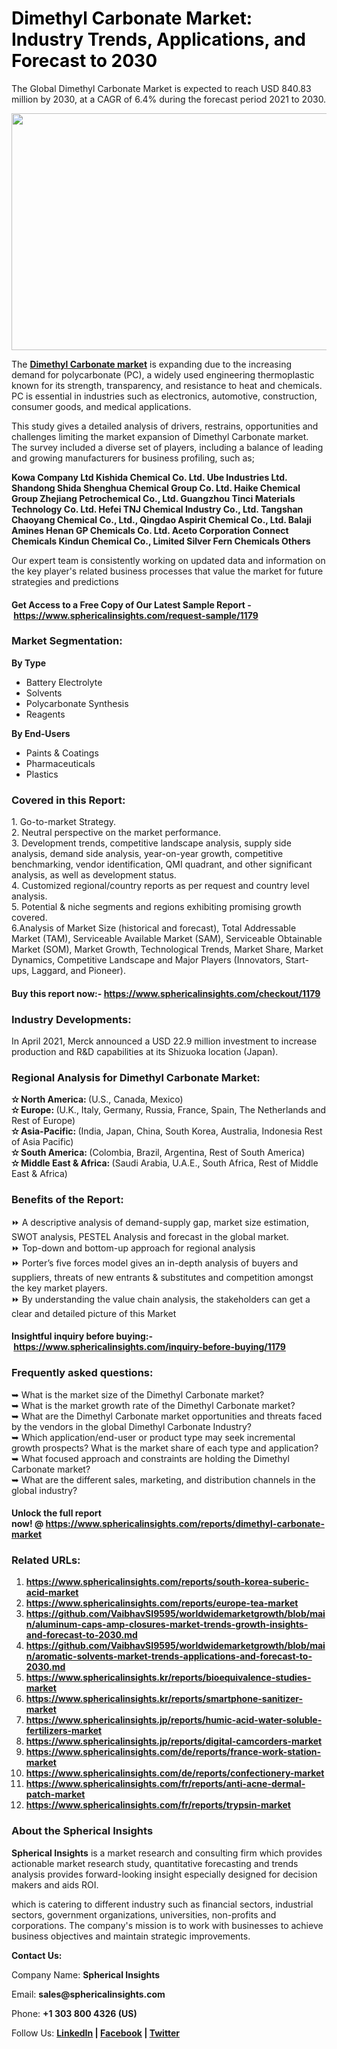 <h1><span style="color: #000000;">Dimethyl Carbonate Market: Industry Trends, Applications, and Forecast to 2030</span></h1>
<div class="content-body__description">The Global Dimethyl Carbonate Market is expected to reach USD 840.83 million by 2030, at a CAGR of 6.4% during the forecast period 2021 to 2030.</div>
<div class="content-body__detail">
<section id="section_0" class="entry fr-view">
<p><strong><img src="https://www.sphericalinsights.com/images/rd/dimethyl-carbonate-market.png" alt="" width="650" height="379" /></strong></p>
<p>The&nbsp;<a href="https://www.sphericalinsights.com/reports/dimethyl-carbonate-market" target="_blank" rel="noopener"><strong>Dimethyl Carbonate market</strong></a>&nbsp;is expanding due to the increasing demand for polycarbonate (PC), a widely used engineering thermoplastic known for its strength, transparency, and resistance to heat and chemicals. PC is essential in industries such as electronics, automotive, construction, consumer goods, and medical applications.</p>
<p>This study gives a detailed analysis of drivers, restrains, opportunities and challenges limiting the market expansion of Dimethyl Carbonate market. The survey included a diverse set of players, including a balance of leading and growing manufacturers for business profiling, such as;</p>
<p><strong>Kowa Company Ltd Kishida Chemical Co. Ltd. Ube Industries Ltd. Shandong Shida Shenghua Chemical Group Co. Ltd. Haike Chemical Group Zhejiang Petrochemical Co., Ltd. Guangzhou Tinci Materials Technology Co. Ltd. Hefei TNJ Chemical Industry Co., Ltd. Tangshan Chaoyang Chemical Co., Ltd., Qingdao Aspirit Chemical Co., Ltd. Balaji Amines Henan GP Chemicals Co. Ltd. Aceto Corporation Connect Chemicals Kindun Chemical Co., Limited Silver Fern Chemicals Others</strong></p>
<p>Our expert team is consistently working on updated data and information on the key player's related business processes that value the market for future strategies and predictions</p>
<h4><strong>Get Access to a Free Copy of Our Latest Sample Report -&nbsp;<a href="https://www.sphericalinsights.com/request-sample/1179" target="_blank" rel="noopener">https://www.sphericalinsights.com/request-sample/1179</a></strong></h4>
<h3><strong>Market Segmentation:</strong></h3>
<p><strong>By Type</strong></p>
<ul>
<li>Battery Electrolyte</li>
<li>Solvents</li>
<li>Polycarbonate Synthesis</li>
<li>Reagents</li>
</ul>
<p><strong>By End-Users</strong></p>
<ul>
<li>Paints &amp; Coatings</li>
<li>Pharmaceuticals</li>
<li>Plastics</li>
</ul>
<h3>Covered in this Report:</h3>
<p>1. Go-to-market Strategy.<br />2. Neutral perspective on the market performance.<br />3. Development trends, competitive landscape analysis, supply side analysis, demand side analysis, year-on-year growth, competitive benchmarking, vendor identification, QMI quadrant, and other significant analysis, as well as development status.<br />4. Customized regional/country reports as per request and country level analysis.<br />5. Potential &amp; niche segments and regions exhibiting promising growth covered.<br />6.Analysis of Market Size (historical and forecast), Total Addressable Market (TAM), Serviceable Available Market (SAM), Serviceable Obtainable Market (SOM), Market Growth, Technological Trends, Market Share, Market Dynamics, Competitive Landscape and Major Players (Innovators, Start-ups, Laggard, and Pioneer).</p>
<h4>Buy this report now:-&nbsp;<a href="https://www.sphericalinsights.com/checkout/1179" target="_blank" rel="noopener">https://www.sphericalinsights.com/checkout/1179</a></h4>
<h3>Industry Developments:</h3>
<p>In April 2021, Merck announced a USD 22.9 million investment to increase production and R&amp;D capabilities at its Shizuoka location (Japan).</p>
<h3><strong>Regional Analysis for Dimethyl Carbonate Market:</strong></h3>
<p><strong>✫ North America:&nbsp;</strong>(U.S., Canada, Mexico)<br /><strong>✫ Europe:&nbsp;</strong>(U.K., Italy, Germany, Russia, France, Spain, The Netherlands and Rest of Europe)<br /><strong>✫ Asia-Pacific:&nbsp;</strong>(India, Japan, China, South Korea, Australia, Indonesia Rest of Asia Pacific)<br /><strong>✫ South America:&nbsp;</strong>(Colombia, Brazil, Argentina, Rest of South America)<br /><strong>✫ Middle East &amp; Africa:&nbsp;</strong>(Saudi Arabia, U.A.E., South Africa, Rest of Middle East &amp; Africa)</p>
<h3>Benefits of the Report:</h3>
<p>⏩ A descriptive analysis of demand-supply gap, market size estimation, SWOT analysis, PESTEL Analysis and forecast in the global market.<br />⏩ Top-down and bottom-up approach for regional analysis<br />⏩ Porter&rsquo;s five forces model gives an in-depth analysis of buyers and suppliers, threats of new entrants &amp; substitutes and competition amongst the key market players.<br />⏩ By understanding the value chain analysis, the stakeholders can get a clear and detailed picture of this Market</p>
<h4>Insightful inquiry before buying:-&nbsp;<a href="https://www.sphericalinsights.com/inquiry-before-buying/1179" target="_blank" rel="noopener">https://www.sphericalinsights.com/inquiry-before-buying/1179</a></h4>
<h3>Frequently asked questions:</h3>
<p>➥ What is the market size of the Dimethyl Carbonate market?<br />➥ What is the market growth rate of the Dimethyl Carbonate market?<br />➥ What are the Dimethyl Carbonate market opportunities and threats faced by the vendors in the global Dimethyl Carbonate Industry?<br />➥ Which application/end-user or product type may seek incremental growth prospects? What is the market share of each type and application?<br />➥ What focused approach and constraints are holding the Dimethyl Carbonate market?<br />➥ What are the different sales, marketing, and distribution channels in the global industry?</p>
<h4>Unlock the full report now!&nbsp;@&nbsp;<a href="https://www.sphericalinsights.com/reports/dimethyl-carbonate-market" target="_blank" rel="noopener">https://www.sphericalinsights.com/reports/dimethyl-carbonate-market</a></h4>
<h3><strong>Related URLs:</strong></h3>
<ol>
<li><strong><a href="https://www.sphericalinsights.com/reports/south-korea-suberic-acid-market">https://www.sphericalinsights.com/reports/south-korea-suberic-acid-market</a></strong></li>
<li><strong><a href="https://www.sphericalinsights.com/reports/europe-tea-market">https://www.sphericalinsights.com/reports/europe-tea-market</a></strong></li>
<li><strong><a href="https://github.com/VaibhavSI9595/worldwidemarketgrowth/blob/main/aluminum-caps-amp-closures-market-trends-growth-insights-and-forecast-to-2030.md">https://github.com/VaibhavSI9595/worldwidemarketgrowth/blob/main/aluminum-caps-amp-closures-market-trends-growth-insights-and-forecast-to-2030.md</a>&nbsp;</strong></li>
<li><strong><a href="https://github.com/VaibhavSI9595/worldwidemarketgrowth/blob/main/aromatic-solvents-market-trends-applications-and-forecast-to-2030.md">https://github.com/VaibhavSI9595/worldwidemarketgrowth/blob/main/aromatic-solvents-market-trends-applications-and-forecast-to-2030.md</a></strong></li>
<li><strong><a href="https://www.sphericalinsights.kr/reports/bioequivalence-studies-market">https://www.sphericalinsights.kr/reports/bioequivalence-studies-market</a></strong></li>
<li><strong><a href="https://www.sphericalinsights.kr/reports/smartphone-sanitizer-market">https://www.sphericalinsights.kr/reports/smartphone-sanitizer-market</a></strong></li>
<li><strong><a href="https://www.sphericalinsights.jp/reports/humic-acid-water-soluble-fertilizers-market">https://www.sphericalinsights.jp/reports/humic-acid-water-soluble-fertilizers-market</a></strong></li>
<li><strong><a href="https://www.sphericalinsights.jp/reports/digital-camcorders-market">https://www.sphericalinsights.jp/reports/digital-camcorders-market</a></strong></li>
<li><strong><a href="https://www.sphericalinsights.com/de/reports/france-work-station-market">https://www.sphericalinsights.com/de/reports/france-work-station-market</a></strong></li>
<li><strong><a href="https://www.sphericalinsights.com/de/reports/confectionery-market">https://www.sphericalinsights.com/de/reports/confectionery-market</a></strong></li>
<li><strong><a href="https://www.sphericalinsights.com/fr/reports/anti-acne-dermal-patch-market">https://www.sphericalinsights.com/fr/reports/anti-acne-dermal-patch-market</a></strong></li>
<li><strong><a href="https://www.sphericalinsights.com/fr/reports/trypsin-market">https://www.sphericalinsights.com/fr/reports/trypsin-market</a>&nbsp;</strong></li>
</ol>
<h3><strong>About the Spherical Insights</strong></h3>
<p><strong>Spherical Insights</strong>&nbsp;is a market research and consulting firm which provides actionable market research study, quantitative forecasting and trends analysis provides forward-looking insight especially designed for decision makers and aids ROI.</p>
<p>which is catering to different industry such as financial sectors, industrial sectors, government organizations, universities, non-profits and corporations. The company's mission is to work with businesses to achieve business objectives and maintain strategic improvements.</p>
<p><strong>Contact Us:</strong></p>
<p>Company Name:&nbsp;<strong>Spherical Insights</strong></p>
<p>Email:&nbsp;<strong>sales@sphericalinsights.com</strong></p>
<p>Phone:&nbsp;<strong>+1 303 800 4326 (US)</strong></p>
<p>Follow Us:&nbsp;<strong><a href="https://www.linkedin.com/company/spherical-insight/"><u>LinkedIn</u></a>&nbsp;|&nbsp;<a href="https://www.facebook.com/sphericalinsights22"><u>Facebook</u></a>&nbsp;|&nbsp;<a href="https://twitter.com/SInsights_US"><u>Twitter</u></a></strong></p>
</section>
</div>
<div class="content-body__detail">&nbsp;</div>
